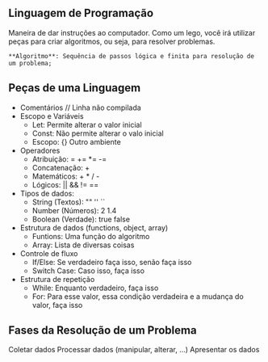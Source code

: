 ## Linguagem de Programação

Maneira de dar instruções ao computador.
Como um lego, você irá utilizar peças para criar algoritmos, ou seja, para resolver problemas.

    **Algoritmo**: Sequência de passos lógica e finita para resolução de um problema;

## Peças de uma Linguagem

- Comentários // Linha não compilada
- Escopo e Variáveis
    - Let: Permite alterar o valor inicial
    - Const: Não permite alterar o valo inicial
    - Escopo: {} Outro ambiente
- Operadores
    - Atribuição: = += *= -=
    - Concatenação: +
    - Matemáticos: + * / -
    - Lógicos: || && != ==
- Tipos de dados:
    - String (Textos): "" '' ``
    - Number (Números): 2 1.4
    - Boolean (Verdade): true false
- Estrutura de dados (functions, object, array)
    - Funtions: Uma função do algoritmo
    - Array: Lista de diversas coisas
- Controle de fluxo
    - If/Else: Se verdadeiro faça isso, senão faça isso
    - Switch Case: Caso isso, faça isso
- Estrutura de repetição
    - While: Enquanto verdadeiro, faça isso
    - For: Para esse valor, essa condição verdadeira e a mudança do valor, faça isso

## Fases da Resolução de um Problema

Coletar dados
Processar dados (manipular, alterar, ...)
Apresentar os dados